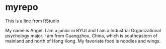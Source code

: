 # myrepo
This is a line from RStudio

My name is Angel. I am a junior in BYUI and I am a Industrial Organizational psychology major. I am from Guangzhou, China, which is southeastern of mainland and north of Hong Kong. My favoriate food is noodles and wings. 